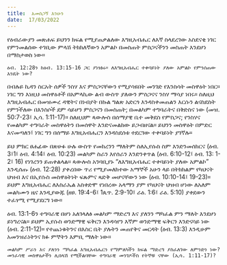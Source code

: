 ```yaml
---
title:  አመስጋኝ እንሁን
date:  17/03/2022
---
```


የዕብራውያን መጽሐፍ ይህንን ክፍል የሚያጠቃልለው እግዚአብሔር ለእኛ ስላደረገው አስደናቂ ነገር የምንመልሰው ተገቢው ምላሽ ትክክለኛውን አምልኮ በመስጠት ምስጋናችንን መስጠት እንደሆነ በማስታወስ ነው።

`ዕብ. 12:28ን ከዕብ. 13:15-16 ጋር ያነፃፅሩ። ለእግዚአብሔር ተቀባይነት ያለው አምልኮ የምንሰጠው እንዴት ነው?`

በብሉይ ኪዳን ስርአት ሰዎች ንስሃ እና ምስጋናቸውን የሚያሳዩበት መንገድ የእንስሳት መስዋዕት ነበር። ነገር ግን እነዚህ መስዋዕቶች በአምላኪው ልብ ውስጥ ያለውን ምስጋናና ንስሃ ማሳያ ነበሩ። ስለዚህ እግዚአብሔር በመዝሙረ ዳዊትና በነብያት በኩል ግልጽ አድርጎ እንዳስቀመጠልን እርሱን ልናስደስት የምንችለው በእንስሶች ደም ሳይሆን ምስጋናን በመስጠት; በመልካም ተግባራትና በቅድስና ነው (መዝ. 50:7-23፤ ኢሳ. 1:11-17)። ስለዚህም ጳውሎስ በሰማያዊ ቤተ መቅደስ የምስጋና; የንስሃና የመልካም ተግባራት መስዋዕትን በመሰዋት እንድናመልከው ይጋብዘናል። ይህንን መስዋዕት በምድር እናመጣለን፤ ነገር ግን በሰማይ እግዚአብሔርን እንዳስደሰቱ ተደርገው ተቀባይነት ያገኛሉ።

ይህ ምክር ፀሐፊው በጽሁፉ ሁሉ ውስጥ የመከረንን ማለትም ስለኢየሱስ ስም እንድንመሰክርና (ዕብ. 3፤1፤ ዕብ. 4:14፤ ዕብ. 10:23) መልካም ስራን እየሰራን እንድንቀጥል (ዕብ. 6:10-12፤ ዕብ. 13: 1-2፤ 16) የነገረንን ይጠቀልላል። ጳውሎስ አንባቢያኑ “ለእግዚአብሔር ተቀባይነት ያለው አምልኮ” እንዲሰጡ (ዕብ. 12:28) ያቀረበው ጥሪ የሚያመለክተው አማኞች አሁን ላይ በትክክልም የካህናት ህዝብ እና በኢየሱስ መስዋዕትነት ፍጹምና ጻድቅ መሆናቸውን ነው (ዕብ. 10:10-14፤ 19-23)። ይህም እግዚአብሔር ለእስራኤል አስቀድሞ የነበረው አላማን ያም የካህናት ህዝብ ሆነው ለአለም መልካሙን ዜና እንዲያውጁ (ዘፀ. 19:4-6፤ 1ጴጥ. 2:9-10፤ ራዕ. 1:6፤ ራዕ. 5:10) ያቀደውን ተፈፃሚ የሚያደርግ ነው።

ዕብ. 13:1-6ን ተግባራዊ በሆነ አለገላለፅ መልካም ማድረግ እና ያለንን ማካፈል ምን ማለት እንደሆነ ይነግረናል። ይህም ኢየሱስ ወንድማዊ ፍቅርን እንዳሳየን እኛም ወንድማዊ ፍቅርን እንድናሳይ ነው (ዕብ. 2:11-12)። የተጨነቁትንና በእስር ቤት ያሉትን መጠየቅና መርዳት (ዕብ. 13:3) እንዲሁም አመንዝራነትንና ክፉ ምኞትን እምቢ ማለት ነው።

`መልካም ሥራን እና ያለንን ማካፈል እግዚአብሔርን የማምለካችን ክፍል ማድረግ ያስፈለገው ለምንድን ነው? መንፈሳዊ መስዋዕታችን ሊበላሽ የሚችልባቸው ተግባራዊ መንገዶችስ የትኞቹ ናቸው (ኢሳ. 1:11-17)?`